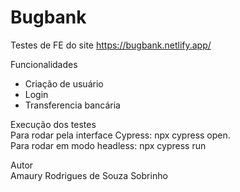# Bugbank<br>
Testes de FE do site https://bugbank.netlify.app/<br>

Funcionalidades<br>
- Criação de usuário<br>
- Login<br>
- Transferencia bancária

Execução dos testes<br>
Para rodar pela interface Cypress: npx cypress open.<br>
Para rodar em modo headless: npx cypress run<br>

Autor<br>
Amaury Rodrigues de Souza Sobrinho


